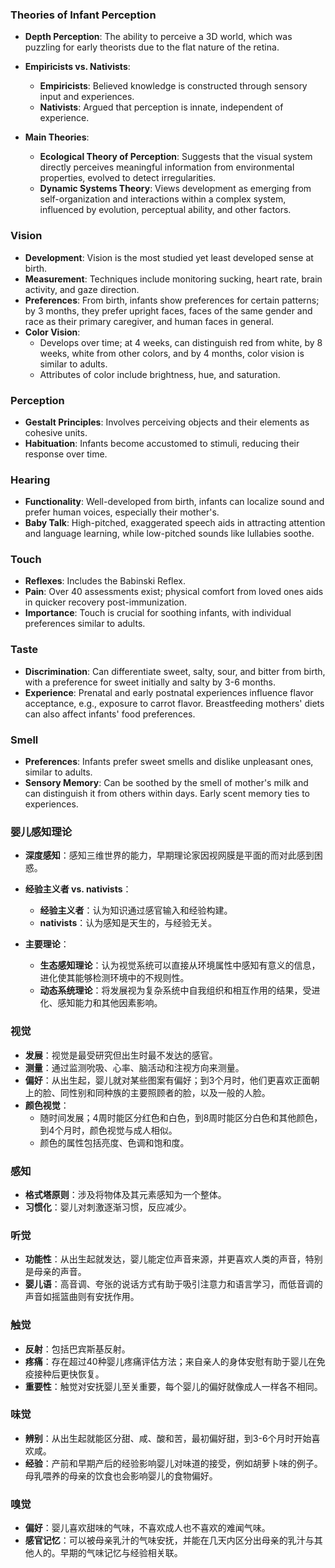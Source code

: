 ### **Theories of Infant Perception**

- **Depth Perception**: The ability to perceive a 3D world, which was puzzling for early theorists due to the flat nature of the retina.
    
- **Empiricists vs. Nativists**:
    
    - **Empiricists**: Believed knowledge is constructed through sensory input and experiences.
    - **Nativists**: Argued that perception is innate, independent of experience.
- **Main Theories**:
    
    - **Ecological Theory of Perception**: Suggests that the visual system directly perceives meaningful information from environmental properties, evolved to detect irregularities.
    - **Dynamic Systems Theory**: Views development as emerging from self-organization and interactions within a complex system, influenced by evolution, perceptual ability, and other factors.

### **Vision**

- **Development**: Vision is the most studied yet least developed sense at birth.
- **Measurement**: Techniques include monitoring sucking, heart rate, brain activity, and gaze direction.
- **Preferences**: From birth, infants show preferences for certain patterns; by 3 months, they prefer upright faces, faces of the same gender and race as their primary caregiver, and human faces in general.
- **Color Vision**:
    - Develops over time; at 4 weeks, can distinguish red from white, by 8 weeks, white from other colors, and by 4 months, color vision is similar to adults.
    - Attributes of color include brightness, hue, and saturation.

### **Perception**

- **Gestalt Principles**: Involves perceiving objects and their elements as cohesive units.
- **Habituation**: Infants become accustomed to stimuli, reducing their response over time.

### **Hearing**

- **Functionality**: Well-developed from birth, infants can localize sound and prefer human voices, especially their mother's.
- **Baby Talk**: High-pitched, exaggerated speech aids in attracting attention and language learning, while low-pitched sounds like lullabies soothe.

### **Touch**

- **Reflexes**: Includes the Babinski Reflex.
- **Pain**: Over 40 assessments exist; physical comfort from loved ones aids in quicker recovery post-immunization.
- **Importance**: Touch is crucial for soothing infants, with individual preferences similar to adults.

### **Taste**

- **Discrimination**: Can differentiate sweet, salty, sour, and bitter from birth, with a preference for sweet initially and salty by 3-6 months.
- **Experience**: Prenatal and early postnatal experiences influence flavor acceptance, e.g., exposure to carrot flavor. Breastfeeding mothers' diets can also affect infants' food preferences.

### **Smell**

- **Preferences**: Infants prefer sweet smells and dislike unpleasant ones, similar to adults.
- **Sensory Memory**: Can be soothed by the smell of mother's milk and can distinguish it from others within days. Early scent memory ties to experiences.

### **婴儿感知理论**

- **深度感知**：感知三维世界的能力，早期理论家因视网膜是平面的而对此感到困惑。
    
- **经验主义者 vs. nativists**：
    
    - **经验主义者**：认为知识通过感官输入和经验构建。
    - **nativists**：认为感知是天生的，与经验无关。
- **主要理论**：
    
    - **生态感知理论**：认为视觉系统可以直接从环境属性中感知有意义的信息，进化使其能够检测环境中的不规则性。
    - **动态系统理论**：将发展视为复杂系统中自我组织和相互作用的结果，受进化、感知能力和其他因素影响。

### **视觉**

- **发展**：视觉是最受研究但出生时最不发达的感官。
- **测量**：通过监测吮吸、心率、脑活动和注视方向来测量。
- **偏好**：从出生起，婴儿就对某些图案有偏好；到3个月时，他们更喜欢正面朝上的脸、同性别和同种族的主要照顾者的脸，以及一般的人脸。
- **颜色视觉**：
    - 随时间发展；4周时能区分红色和白色，到8周时能区分白色和其他颜色，到4个月时，颜色视觉与成人相似。
    - 颜色的属性包括亮度、色调和饱和度。

### **感知**

- **格式塔原则**：涉及将物体及其元素感知为一个整体。
- **习惯化**：婴儿对刺激逐渐习惯，反应减少。

### **听觉**

- **功能性**：从出生起就发达，婴儿能定位声音来源，并更喜欢人类的声音，特别是母亲的声音。
- **婴儿语**：高音调、夸张的说话方式有助于吸引注意力和语言学习，而低音调的声音如摇篮曲则有安抚作用。

### **触觉**

- **反射**：包括巴宾斯基反射。
- **疼痛**：存在超过40种婴儿疼痛评估方法；来自亲人的身体安慰有助于婴儿在免疫接种后更快恢复。
- **重要性**：触觉对安抚婴儿至关重要，每个婴儿的偏好就像成人一样各不相同。

### **味觉**

- **辨别**：从出生起就能区分甜、咸、酸和苦，最初偏好甜，到3-6个月时开始喜欢咸。
- **经验**：产前和早期产后的经验影响婴儿对味道的接受，例如胡萝卜味的例子。母乳喂养的母亲的饮食也会影响婴儿的食物偏好。

### **嗅觉**

- **偏好**：婴儿喜欢甜味的气味，不喜欢成人也不喜欢的难闻气味。
- **感官记忆**：可以被母亲乳汁的气味安抚，并能在几天内区分出母亲的乳汁与其他人的。早期的气味记忆与经验相关联。